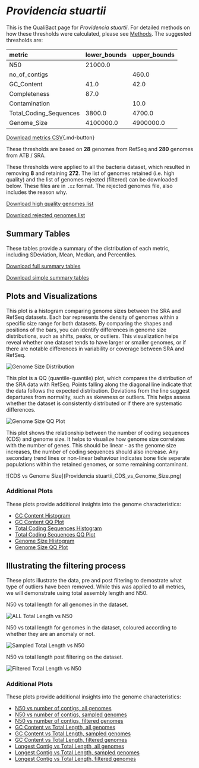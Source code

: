 # *Providencia stuartii*

This is the QualiBact page for *Providencia stuartii*. For detailed methods on how these thresholds were calculated, please see [Methods](../../methods.md).
The suggested thresholds are: 

| metric                 | lower_bounds   | upper_bounds   |
|:-----------------------|:---------------|:---------------|
| N50                    | 21000.0        |                |
| no_of_contigs          |                | 460.0          |
| GC_Content             | 41.0           | 42.0           |
| Completeness           | 87.0           |                |
| Contamination          |                | 10.0           |
| Total_Coding_Sequences | 3800.0         | 4700.0         |
| Genome_Size            | 4100000.0      | 4900000.0      |

[Download metrics CSV](Providencia_stuartii_metrics.csv){.md-button}


These thresholds are based on **28** genomes from RefSeq and **280** genomes from ATB / SRA.

These thresholds were applied to all the bacteria dataset, which resulted in removing **8** and retaining **272**.
The list of genomes retained (i.e. high quality) and the list of genomes rejected (filtered) can be downloaded below. These files are in `.xz` format. The rejected genomes file, also includes the reason why.

[Download high quality genomes list](Providencia_stuartii_high_quality_genomes.csv.xz)


[Download rejected genomes list](Providencia_stuartii_filtered_out_genomes.csv.xz)



## Summary Tables
These tables provide a summary of the distribution of each metric, including SDeviation, Mean, Median, and Percentiles.

[Download full summary tables](summary.csv)

[Download simple summary tables](selected_summary.csv)

## Plots and Visualizations

This plot is a histogram comparing genome sizes between the SRA and RefSeq datasets. Each bar represents the density of genomes within a specific size range for both datasets. By comparing the shapes and positions of the bars, you can identify differences in genome size distributions, such as shifts, peaks, or outliers. This visualization helps reveal whether one dataset tends to have larger or smaller genomes, or if there are notable differences in variability or coverage between SRA and RefSeq.

![Genome Size Distribution](Genome_Size_refseq_histogram_kde.png)

This plot is a QQ (quantile-quantile) plot, which compares the distribution of the SRA data with RefSeq. Points falling along the diagonal line indicate that the data follows the expected distribution. Deviations from the line suggest departures from normality, such as skewness or outliers. This helps assess whether the dataset is consistently distributed or if there are systematic differences.

![Genome Size QQ Plot](Genome_Size_refseq_qqplot.png)

This plot shows the relationship between the number of coding sequences (CDS) and genome size. It helps to visualize how genome size correlates with the number of genes. This should be linear - as the genome size increases, the number of coding sequences should also increase. Any secondary trend lines or non-linear behaviour indicates bone fide seperate populations within the retained genomes, or some remaining contaminant. 

![CDS vs Genome Size](Providencia stuartii_CDS_vs_Genome_Size.png)

### Additional Plots

These plots provide additional insights into the genome characteristics:

- [GC Content Histogram](GC_Content_refseq_histogram_kde.png)
- [GC Content QQ Plot](GC_Content_refseq_qqplot.png)
- [Total Coding Sequences Histogram](Total_Coding_Sequences_refseq_histogram_kde.png)
- [Total Coding Sequences QQ Plot](Total_Coding_Sequences_refseq_qqplot.png)
- [Genome Size Histogram](Genome_Size_refseq_histogram_kde.png)
- [Genome Size QQ Plot](Genome_Size_refseq_qqplot.png)
## Illustrating the filtering process
These plots illustrate the data, pre and post filtering to demostrate what type of outliers have been removed. While this was applied to all metrics, we will demonstrate using total assembly length and N50.

N50 vs total length for all genomes in the dataset.

![ALL Total Length vs N50](Providencia_stuartii_all_total_length_N50.png)

N50 vs total length for genomes in the dataset, coloured according to whether they are an anomaly or not.

![Sampled Total Length vs N50](Providencia_stuartii_sample_total_length_N50.png)

N50 vs total length post filtering on the dataset.

![Filtered Total Length vs N50](Providencia_stuartii_filt_total_length_N50.png)

### Additional Plots

These plots provide additional insights into the genome characteristics:

- [N50 vs number of contigs, all genomes](Providencia_stuartii_all_N50_number.png)
- [N50 vs number of contigs, sampled genomes](Providencia_stuartii_sample_N50_number.png)
- [N50 vs number of contigs, filtered genomes](Providencia_stuartii_filt_N50_number.png)
- [GC Content vs Total Length, all genomes](Providencia_stuartii_all_total_length_GC_Content.png)
- [GC Content vs Total Length, sampled genomes](Providencia_stuartii_sample_total_length_GC_Content.png)
- [GC Content vs Total Length, filtered genomes](Providencia_stuartii_filt_total_length_GC_Content.png)
- [Longest Contig vs Total Length, all genomes](Providencia_stuartii_all_total_length_longest.png)
- [Longest Contig vs Total Length, sampled genomes](Providencia_stuartii_sample_total_length_longest.png)
- [Longest Contig vs Total Length, filtered genomes](Providencia_stuartii_filt_total_length_longest.png)
